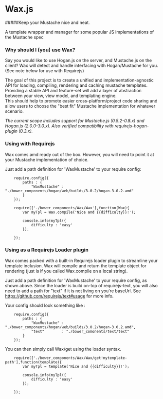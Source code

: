 Wax.js 
===
#####Keep your Mustache nice and neat.

A template wrapper and manager for some popular JS implementations of the Mustache spec

### Why should I (you) use Wax?
Say you would like to use Hogan.js on the server, and Mustache.js on the client?   Wax will detect and handle interfacing with Hogan/Mustache for you. (See note below for use with Requirejs)

The goal of this project is to create a unified and implementation-agnostic API for loading, compiling, rendering and caching mustache templates.  Providing a stable API and feature-set will add a layer of abstraction between your view, view model, and templating engine.  
This should help to promote easier cross-platform/project code sharing and allow users to choose the "best fit" Mustache implementation for whatever scenario. 



_The current scope includes support for Mustache.js (0.5.2-0.8.x) and Hogan.js (2.0.0-3.0.x).  Also verified compatibility with requirejs-hogan-plugin (0.3.x)._

### Using with Requirejs
Wax comes amd ready out of the box.  However, you will need to point it at your Mustache implementation of choice.

Just add a path definition for 'WaxMustache' to your require config:

```
	require.config({
		paths : {
			"WaxMustache" : "./bower_components/hogan/web/builds/3.0.2/hogan-3.0.2.amd"
		}
	});

	require(['./bower_components/Wax/Wax'],function(Wax){
		var myTpl = Wax.compile('Nice and {{difficulty}}!');

		console.info(myTpl({
			difficulty : 'easy'
		});

	});
```
### Using as a Requirejs Loader plugin
Wax comes packed with a built-in Requirejs loader plugin to streamline your template inclusion.  Wax will compile and return the template object for rendering (just is if you called Wax.compile on a local string).

Just add a path definition for 'WaxMustache' to your require config, as shown above.  Since the loader is build on-top of requirejs-text, you will also need to add a path for "text" if it is not living on you're baseUrl.  See https://github.com/requirejs/text#usage for more info.

Your config should look something like : 

```
	require.config({
		paths : {
			"WaxMustache" : "./bower_components/hogan/web/builds/3.0.2/hogan-3.0.2.amd",
			"text" 		  : "./bower_comonents/text/text"
		}
	});
```
You can then simply call Wax/get using the loader syntax.

```
	require(['./bower_components/Wax/Wax/get!mytemplate-path'],function(template){
		var myTpl = template('Nice and {{difficulty}}!');

		console.info(myTpl({
			difficulty : 'easy'
		});

	});
```

